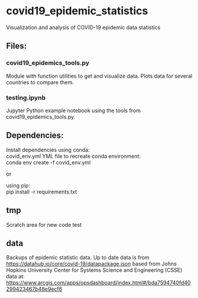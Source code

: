 # covid19_epidemic_statistics
Visualization and analysis of COVID-19 epidemic data statistics

## Files:

### covid19_epidemics_tools.py 
Module with function utilities to get and visualize data. Plots data for several countries to compare them.

### testing.ipynb
Jupyter Python example notebook using the tools from covid19_epidemics_tools.py.

## Dependencies:
Install dependencies using conda:  
covid_env.yml YML file to recreate conda environment:  
conda env create -f covid_env.yml  

or

using pip:  
pip install -r requirements.txt

## tmp
Scratch area for new code test

## data
Backups of epidemic statistic data. Up to date data is from 
https://datahub.io/core/covid-19/datapackage.json
based from Johns Hopkins University Center for Systems Science and Engineering (CSSE) data at:
https://www.arcgis.com/apps/opsdashboard/index.html#/bda7594740fd40299423467b48e9ecf6


